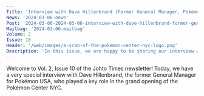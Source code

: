 ```yaml
---
Title: 'Interview with Dave Hillenbrand (Former General Manager, Pokémon USA)'
News: '2024-03-06-news'
Post: '2024-03-06-2024-03-06-interview-with-dave-hillenbrand-former-general-manager-pokemon-usa'
Mailbag: '2024-03-06-mailbag'
Volume: 2
Issue: 10
Header: '/web/images/a-scan-of-the-pokemon-center-nyc-logo.png'
Description: 'In this issue, we are happy to be sharing our interview with Dave Hillenbrand, the former General Manager of Pokémon USA! Plus, the latest Pokémon news!'
---
```

Welcome to Vol. 2, Issue 10 of the Johto Times newsletter! Today, we have a very special interview with Dave Hillenbrand, the former General Manager for Pokémon USA, who played a key role in the grand opening of the Pokémon Center NYC.